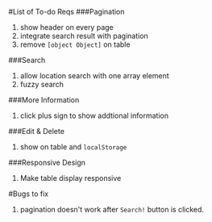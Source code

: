 #List of To-do Reqs
###Pagination
1. show header on every page
2. integrate search result with pagination
3. remove `[object Object]` on table

###Search
1. allow location search with one array element
2. fuzzy search

###More Information
1. click plus sign to show addtional information

###Edit & Delete
1. show on table and `localStorage`

###Responsive Design
1. Make table display responsive

#Bugs to fix
1. pagination doesn't work after `Search!` button is clicked.
